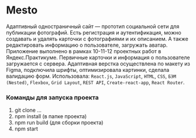 # Mesto

Адаптивный одностраничный сайт — прототип социальной сети для публикации фотографий. Есть регистрация и аутентификация, можно создавать и удалять карточки
с фотографиями и их описанием. А также редактировать информацию о пользователе, загружать аватар.
Приложение выполнено в рамках 10-11-12 проектных работ в Яндекс.Практикуме. Первичные карточки и информация о пользователе 
загружается с сервера. Адаптивная верстка осуществлена по макету из Figma, подключила шрифты,
оптимизировала картинки, сделала валидацию форм. Использовала: `React.js`, `JavaScript`, `HTML`, `CSS`, `БЭМ (Nested)`, 
`Flexbox`, `Grid Layout`, `REST API`, `Create-react-app`, `React Router`.

### Команды для запуска проекта

1. git clone ...
2. npm install (в папке проекта)
3. npm run build (для сборки проекта)
4. npm start
